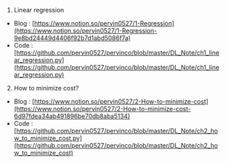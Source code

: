 1. Linear regression

- Blog : [https://www.notion.so/pervin0527/1-Regression](https://www.notion.so/pervin0527/1-Regression-9e8bd24449d4406f92b7d1abd5086f7a)
- Code : [https://github.com/pervin0527/pervinco/blob/master/DL_Note/ch1_linear_regression.py](https://github.com/pervin0527/pervinco/blob/master/DL_Note/ch1_linear_regression.py)

2. How to minimize cost?

- Blog : [https://www.notion.so/pervin0527/2-How-to-minimize-cost](https://www.notion.so/pervin0527/2-How-to-minimize-cost-6d97fdea34ab491896be70db8aba5134)
- Code : [https://github.com/pervin0527/pervinco/blob/master/DL_Note/ch2_how_to_minimize_cost.py](https://github.com/pervin0527/pervinco/blob/master/DL_Note/ch2_how_to_minimize_cost)